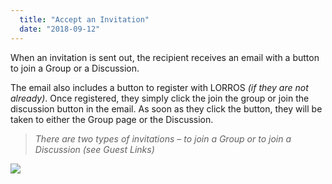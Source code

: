 ```yaml
---
  title: "Accept an Invitation"
  date: "2018-09-12"
---
```

When an invitation is sent out, the recipient receives an email with a button to join a Group or a Discussion.

The email also includes a button to register with LORROS *(if they are not already)*. Once registered, they simply click the join the group or join the discussion button in the email. As soon as they click the button, they will be taken to either the Group page or the Discussion.

>*There are two types of invitations – to join a Group or to join a Discussion (see Guest Links)*

![](/assets/accept-invite.png)
